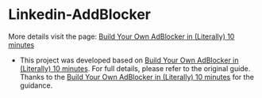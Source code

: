 # Linkedin-AddBlocker

More details visit the page: [Build Your Own AdBlocker in (Literally) 10 minutes](https://levelup.gitconnected.com/building-your-own-adblocker-in-literally-10-minutes-1eec093b04cd)

- This project was developed based on [Build Your Own AdBlocker in (Literally) 10 minutes](https://levelup.gitconnected.com/building-your-own-adblocker-in-literally-10-minutes-1eec093b04cd). For full details, please refer to the original guide. Thanks to the [Build Your Own AdBlocker in (Literally) 10 minutes](https://levelup.gitconnected.com/building-your-own-adblocker-in-literally-10-minutes-1eec093b04cd) for the guidance.
